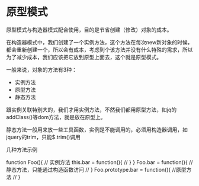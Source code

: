 # 原型模式

原型模式与构造器模式配合使用，目的是节省创建（修改）对象的成本。

在构造器模式中，我们创建了一个实例方法，这个方法在每次new新对象的时候，都会重新创建一个，所以会有成本，考虑到个该方法并没有什么特殊的需求，所以为了减少成本，我们应该把它放到原型上面去，这个就是原型模式。

一般来说，对象的方法有3种：

* 实例方法
* 原型方法
* 静态方法

跟实例关联特别大的，我们才用实例方法，不然我们都用原型方法，如jq的addClass()等dom方法，就是放在原型上。

静态方法一般用来放一些工具函数，实例是不能调用的，必须用构造器调用，如jquery的trim，只能$.trim()调用

几种方法示例


function Foo(){  // 实例方法
    this.bar = function(){
        //
    }
}
Foo.bar = function(){ //静态方法，只能通过构造函数访问
    //
}
Foo.prototype.bar = function(){ //原型方法
    //
}